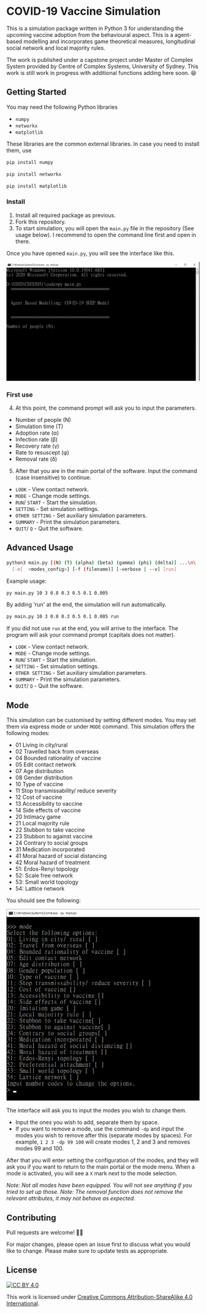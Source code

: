 # COVID-19 Vaccine Simulation

This is a simulation package written in Python 3 for understanding the upcoming vaccine adoption from the behavioural aspect. This is a agent-based modelling and incorporates game theoretical measures, longitudinal social network and local majority rules.

The work is published under a capstone project under Master of Complex System provided by Centre of Complex Systems, University of Sydney. This work is still work in progress with additional functions adding here soon. :satisfied:

## Getting Started

You may need the following Python libraries
* `numpy`
* `networkx`
* `matplotlib`

These libraries are the common external libraries. In case you need to install them, use
```bash
pip install numpy
```
```bash
pip install networkx
```
```bash
pip install matplotlib
```

### Install
1. Install all required package as previous.
2. Fork this repository.
3. To start simulation, you will open the `main.py` file in the repository (See usage below). I recommend to open the command line first and open in there.

Once you have opened `main.py`, you will see the interface like this.

![Initial interface](/fig/Interface01.PNG)

### First use
4. At this point, the command prompt will ask you to input the parameters.
  * Number of people (N)
  * Simulation time (T)
  * Adoption rate (α)
  * Infection rate (β)
  * Recovery rate (γ)
  * Rate to resuscept (φ)
  * Removal rate (δ)
5. After that you are in the main portal of the software. Input the command (case insensitive) to continue.
  * `LOOK` - View contact network.
  * `MODE` - Change mode settings.
  * `RUN`/ `START` - Start the simulation.
  * `SETTING` - Set simulation settings.
  * `OTHER SETTING` - Set auxiliary simulation parameters.
  * `SUMMARY` - Print the simulation parameters.
  * `QUIT`/ `Q` - Quit the software.

## Advanced Usage

```bash
python3 main.py [(N) (T) (alpha) (beta) (gamma) (phi) (delta)] ...\n\
  [-m]  <modes_config>] [-f (filename)] [-verbose | --v] [run]
```

Example usage:
```bash
py main.py 10 3 0.8 0.3 0.5 0.1 0.005
```
By adding 'run' at the end, the simulation will run automatically.
```bash
py main.py 10 3 0.8 0.3 0.5 0.1 0.005 run
```

If you did not use `run` at the end, you will arrive to the interface. The program will ask your command prompt (capitals does not matter).

* `LOOK` - View contact network.
* `MODE` - Change mode settings.
* `RUN`/ `START` - Start the simulation.
* `SETTING` - Set simulation settings.
* `OTHER SETTING` - Set auxiliary simulation parameters.
* `SUMMARY` - Print the simulation parameters.
* `QUIT`/ `Q` - Quit the software.

## Mode
This simulation can be customised by setting different modes. You may set them via express mode or under `MODE` command. This simulation offers the following modes:

* 01 Living in city/rural
* 02 Travelled back from overseas
* 04 Bounded rationality of vaccine
* 05 Edit contact network
* 07 Age distribution
* 08 Gender distribution
* 10 Type of vaccine
* 11 Stop transmissability/ reduce severity
* 12 Cost of vaccine
* 13 Accessibility to vaccine
* 14 Side effects of vaccine
* 20 Intimacy game
* 21 Local majority rule
* 22 Stubbon to take vaccine
* 23 Stubbon to against vaccine
* 24 Contrary to social groups
* 31 Medication incorporated
* 41 Moral hazard of social distancing
* 42 Moral hazard of treatment
* 51: Erdos-Renyi topology
* 52: Scale free network
* 53: Small world topology
* 54: Lattice network

You should see the following:

![Mode interface](/fig/InterfaceMode01.png)

The interface will ask you to input the modes you wish to change them.
* Input the ones you wish to add, separate them by space.
* If you want to remove a mode, use the command `-dp` and input the modes you wish to remove after this (separate modes by spaces). For example, `1 2 3 -dp 99 100` will create modes 1, 2 and 3 and removes modes 99 and 100. 

After that you will enter setting the configuration of the modes, and they will ask you if you want to return to the main portal or the mode menu. When a mode is activated, you will see a `X` mark next to the mode selection.

_Note: Not all modes have been equipped. You will not see anything if you tried to set up those._
_Note: The removal function does not remove the relevant attributes, it may not behave as expected._

## Contributing
Pull requests are welcome! :rocket::rocket:

For major changes, please open an issue first to discuss what you would like to change. Please make sure to update tests as appropriate.

## License
[![CC BY 4.0][cc-by-shield]][cc-by]

This work is licensed under [Creative Commons Attribution-ShareAlike 4.0 International](https://creativecommons.org/licenses/by-sa/4.0/).

[cc-by]: http://creativecommons.org/licenses/by/4.0/
[cc-by-image]: https://i.creativecommons.org/l/by/4.0/88x31.png
[cc-by-shield]: https://img.shields.io/badge/License-CC%20BY%204.0-lightgrey.svg
